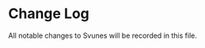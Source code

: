 # Change Log

All notable changes to Svunes will be recorded in this file.

<!-- Check [Keep a Changelog](http://keepachangelog.com/) for recommendations on how to structure this file. -->

<!-- replace me with new updates! -->